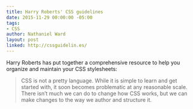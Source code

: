 ```yaml
---
title: Harry Roberts' CSS guidelines
date: 2015-11-29 00:00:00 -05:00
tags:
- CSS
author: Nathaniel Ward
layout: post
linked: http://cssguidelin.es/
---
```


Harry Roberts has put together a comprehensive resource to help you organize and maintain your CSS stylesheets: 

> CSS is not a pretty language. While it is simple to learn and get started with, it soon becomes problematic at any reasonable scale. There isn’t much we can do to change how CSS works, but we can make changes to the way we author and structure it.